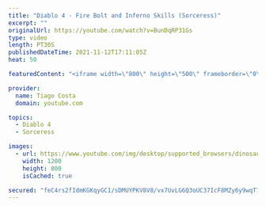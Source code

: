 ```yaml
---
title: "Diablo 4 - Fire Bolt and Inferno Skills (Sorceress)"
excerpt: ""
originalUrl: https://youtube.com/watch?v=BunDqRP31Gs
type: video
length: PT30S
publishedDateTime: 2021-11-12T17:11:05Z
heat: 50

featuredContent: "<iframe width=\"800\" height=\"500\" frameborder=\"0\" src=\"https://www.youtube.com/embed/BunDqRP31Gs\" allow=\"accelerometer; autoplay; encrypted-media; gyroscope; picture-in-picture\" allowfullscreen></iframe>"

provider:
  name: Tiago Costa
  domain: youtube.com

topics:
  - Diablo 4
  - Sorceress

images:
  - url: https://www.youtube.com/img/desktop/supported_browsers/dinosaur.png
    width: 1200
    height: 800
    isCached: true

secured: "feC4rs2fIdmKGKqyGC1/sDMUYPKV8V8/vx7UvLG6Q3oUC37IcF8MZy6y9wqT78MvCbJe7N9xYFcKQ2hBlockS3hSOqTHSRibftNEMm3yAwNtdbziT61BWVDSBnPBdln3XNhq4BeynhWxl0J0CIt54iVC0Mcay2rR/9SEldn7G0MyGv77TTRQCBIHxtXo+HZnyhY9hUjUMpwXQnFsqqc6h1XFMTazecPbzpu6gRpxWgttQJqHrakj9MSNw3iz6UYs+LUbTBq3j5boq0sOo0Y+Accd0FqUYR60i5WN4OSUAiRIeGJYcZ8Frt76JbD+/tgGP3N95gMFrmI4dFPY8Vh72KjA0LzSBaQ2TsN18SGe04vlP3ilnCvaZIfch3zUI1M0Mv+UOxlDCaQtqClcn1gRiaEFh+HIo3NVURRd05vBV7E=;B01thHMCTYt5nvjH0QKa1w=="
---
```


